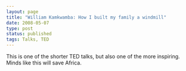 ```yaml
---
layout: page
title: "William Kamkwamba: How I built my family a windmill"
date: 2008-05-07
type: post
status: published
tags: Talks, TED
---
```



This is one of the shorter TED talks, but also one of the more inspiring. Minds like this will save Africa.
